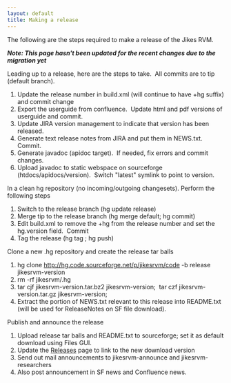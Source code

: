 ```yaml
---
layout: default 
title: Making a release
---
```



The following are the steps required to make a release of the Jikes RVM.

_**Note: This page hasn't been updated for the recent changes due to the migration yet**_

Leading up to a release, here are the steps to take.&nbsp; All commits are to tip (default branch).

1. Update the release number in build.xml (will continue to have +hg suffix) and commit change
2. Export the userguide from confluence.&nbsp; Update html and pdf versions of userguide and commit.
3. Update JIRA version management to indicate that version has been released.
4. Generate text release notes from JIRA and put them in NEWS.txt.&nbsp; Commit.
5. Generate javadoc (apidoc target).&nbsp; If needed, fix errors and commit changes.
6. Upload javadoc to static webspace on sourceforge (htdocs/apidocs/version).&nbsp; Switch "latest" symlink to point to version.

In a clean hg repository (no incoming/outgoing changesets). Perform the following steps

1. Switch to the release branch (hg update release)
2. Merge tip to the release branch (hg merge default; hg commit)
3. Edit build.xml to remove the +hg from the release number and set the hg.version field.&nbsp; Commit
4. Tag the release (hg tag <version>; hg push)

Clone a new .hg repository and create the release tar balls

1. hg clone http://hg.code.sourceforge.net/p/jikesrvm/code -b release jikesrvm-version
2. rm -rf jikesrvm/.hg
3. tar cjf jikesrvm-version.tar.bz2 jikesrvm-version;&nbsp; tar czf jikesrvm-version.tar.gz jikesrvm-version;
4. Extract the portion of NEWS.txt relevant to this release into README.txt (will be used for ReleaseNotes on SF file download).

Publish and announce the release

1. Upload release tar balls and README.txt to sourceforge; set it as default download using Files GUI.
2. Update the [Releases](/Releases/) page to link to the new download version
3. Send out mail announcements to jikesrvm-announce and jikesrvm-researchers
4. Also post announcement in SF news and Confluence news.
